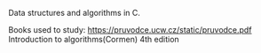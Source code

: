 Data structures and algorithms in C.

Books used to study: https://pruvodce.ucw.cz/static/pruvodce.pdf
Introduction to algorithms(Cormen) 4th edition
